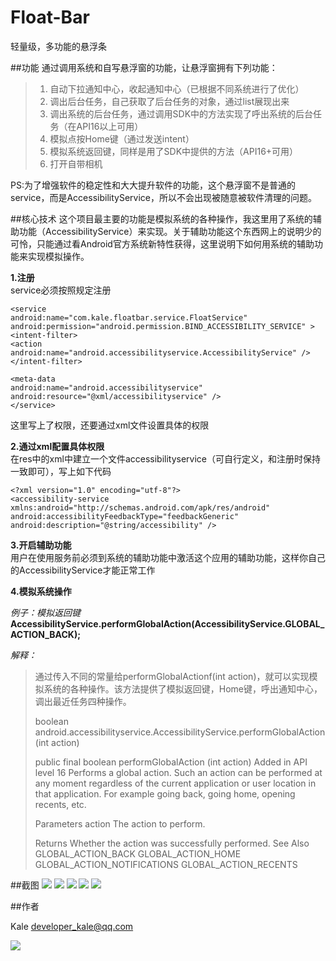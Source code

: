 Float-Bar
=========

轻量级，多功能的悬浮条

##功能
通过调用系统和自写悬浮窗的功能，让悬浮窗拥有下列功能：  
> 1. 自动下拉通知中心，收起通知中心（已根据不同系统进行了优化）  
> 1. 调出后台任务，自己获取了后台任务的对象，通过list展现出来
> 1. 调出系统的后台任务，通过调用SDK中的方法实现了呼出系统的后台任务（在API16以上可用）  
> 1. 模拟点按Home键（通过发送intent）  
> 1. 模拟系统返回键，同样是用了SDK中提供的方法（API16+可用）  
> 1. 打开自带相机	

PS:为了增强软件的稳定性和大大提升软件的功能，这个悬浮窗不是普通的service，而是AccessibilityService，所以不会出现被随意被软件清理的问题。  

##核心技术
这个项目最主要的功能是模拟系统的各种操作，我这里用了系统的辅助功能（AccessibilityService）来实现。关于辅助功能这个东西网上的说明少的可怜，只能通过看Android官方系统新特性获得，这里说明下如何用系统的辅助功能来实现模拟操作。

**1.注册**    
service必须按照规定注册  
    
    <service
    android:name="com.kale.floatbar.service.FloatService"
    android:permission="android.permission.BIND_ACCESSIBILITY_SERVICE" >
    <intent-filter>
    <action android:name="android.accessibilityservice.AccessibilityService" />
    </intent-filter>
    
    <meta-data
    android:name="android.accessibilityservice"
    android:resource="@xml/accessibilityservice" />
    </service>

这里写上了权限，还要通过xml文件设置具体的权限  

**2.通过xml配置具体权限**  
在res中的xml中建立一个文件accessibilityservice（可自行定义，和注册时保持一致即可），写上如下代码
  
    <?xml version="1.0" encoding="utf-8"?>  
    <accessibility-service xmlns:android="http://schemas.android.com/apk/res/android"  
    android:accessibilityFeedbackType="feedbackGeneric" 
    android:description="@string/accessibility" />

**3.开启辅助功能**  
用户在使用服务前必须到系统的辅助功能中激活这个应用的辅助功能，这样你自己的AccessibilityService才能正常工作

**4.模拟系统操作**  

*例子：模拟返回键*  
**AccessibilityService.performGlobalAction(AccessibilityService.GLOBAL_ACTION_BACK);**


*解释：*  
> 通过传入不同的常量给performGlobalActionf(int action)，就可以实现模拟系统的各种操作。该方法提供了模拟返回键，Home键，呼出通知中心，调出最近任务四种操作。
> 
> boolean android.accessibilityservice.AccessibilityService.performGlobalAction(int action)
> 
> 
> public final boolean performGlobalAction (int action) 
> Added in API level 16
> Performs a global action. Such an action can be performed at any moment regardless of the current application or user location in that application. For example going back, going home, opening recents, etc.
> 
> Parameters
> action  The action to perform. 
> 
> Returns
> Whether the action was successfully performed.
> See Also
> GLOBAL_ACTION_BACK
> GLOBAL_ACTION_HOME
> GLOBAL_ACTION_NOTIFICATIONS
> GLOBAL_ACTION_RECENTS 

##截图
![](http://7tsyrv.com1.z0.glb.clouddn.com/01.png/medium)
![](http://7tsyrv.com1.z0.glb.clouddn.com/02.png/medium)
![](http://7tsyrv.com1.z0.glb.clouddn.com/03.png/medium)
![](http://7tsyrv.com1.z0.glb.clouddn.com/04.png/medium)
![](http://7tsyrv.com1.z0.glb.clouddn.com/05.png/medium)


##作者

Kale <developer_kale@qq.com>  

![](https://avatars3.githubusercontent.com/u/9552155?v=3&s=460)